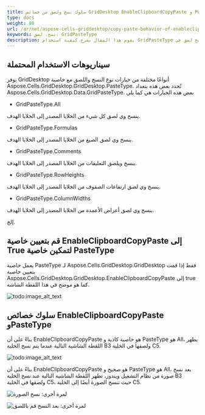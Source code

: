 ```yaml
---
title: سلوك نسخ ولصق من خصائص GridDesktop EnableClipboardCopyPaste و PasteType
type: docs
weight: 80
url: /ar/net/aspose-cells-griddesktop/copy-paste-behavior-of-enableclipboardcopypaste-and-pastetype-griddesktop-properties/
keywords: نسخ، لصق، GridPasteType
description: يقوم هذا المقال بشرح كيفية استخدام GridPasteType للقيام بعملية نسخ لصق في GridDesktop.
---
```


## **سيناريوهات الاستخدام المحتملة**
يوفر GridDesktop أنواعًا مختلفة من خيارات نوع النسخ واللصق مع خاصية Aspose.Cells.GridDesktop.GridDesktop.PasteType. تُحدد بعض هذه بتعداد Aspose.Cells.GridDesktop.Data.GridPasteType. بعض هذه الخيارات هي كما يلي

- GridPasteType.All

ينسخ وي لصق كل شيء من الخلايا المصدر إلى الخلايا الهدف.

- GridPasteType.Formulas

ينسخ وي لصق الصيغ من الخلايا المصدر إلى الخلايا الهدف.

- GridPasteType.Comments

ينسخ ويلصق التعليقات من الخلايا المصدر إلى الخلايا الهدف.

- GridPasteType.RowHeights

ينسخ وي لصق ارتفاعات الصفوف من الخلايا المصدر إلى الخلايا الهدف.

- GridPasteType.ColumnWidths

ينسخ وي لصق أعراض الأعمدة من الخلايا المصدر إلى الخلايا الهدف.

إلخ.
## **قم بتعيين خاصية EnableClipboardCopyPaste إلى True لتمكين خاصية PasteType**
يعمل خاصية PasteType لـ Aspose.Cells.GridDesktop.GridDesktop فقط إذا قمت بتعيين خاصية Aspose.Cells.GridDesktop.GridDesktop.EnableClipboardCopyPaste إلى true كما هو موضح في هذا اللقطة الشاشة.

![todo:image_alt_text](copy-paste-behavior-of-enableclipboardcopypaste-and-pastetype-griddesktop-properties_1.png)
## **سلوك خصائص EnableClipboardCopyPaste وPasteType**
بناءً على أن EnableClipboardCopyPaste هو خاصية كاذبة و PasteType هو All، يظهر اللقطة الشاشية التالية عندما يتم نسخ الخلية B3 ولصقها في الخلية C5.

![todo:image_alt_text](copy-paste-behavior-of-enableclipboardcopypaste-and-pastetype-griddesktop-properties_3.png)

بناءً على أن EnableClipboardCopyPaste هو صحيح و PasteType هو All، بعد نسخ صورة من نظام التشغيل ويندوز، تظهر اللقطة الشاشية التالية عند نسخ الخلية B3 ولصقها في الخلية C5، حيث تنسخ الصورة أيضًا إلى الخلية C5.

![لمرة أخرى: نسخ الصورة](copyimage.png)

![لمرة أخرى: بعد النسخ قم باللصق](aftercopy.png)


